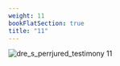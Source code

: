 ```yaml
---
weight: 11
bookFlatSection: true
title: "11"
---
```


![dre_s_perrjured_testimony 11 ](../../jpg/dpjt_11.jpg)


